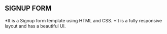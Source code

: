 ## SIGNUP FORM

*It is a Signup form template using HTML and CSS. 
*It is a fully responsive layout and has a beautiful UI.

